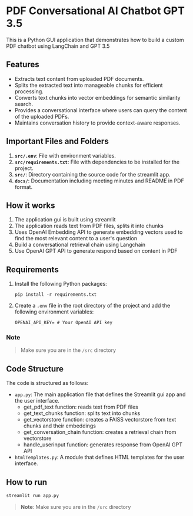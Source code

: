 # PDF Conversational AI Chatbot GPT 3.5
This is a Python GUI application that demonstrates how to build a custom PDF chatbot using LangChain and GPT 3.5 

## Features
- Extracts text content from uploaded PDF documents.
- Splits the extracted text into manageable chunks for efficient processing.
- Converts text chunks into vector embeddings for semantic similarity search.
- Provides a conversational interface where users can query the content of the uploaded PDFs.
- Maintains conversation history to provide context-aware responses.


## Important Files and Folders
1. **`src/.env`**: File with environment variables.
2. **`src/requirements.txt`**: File with dependencies to be installed for the project.
3. **`src/`**: Directory containing the source code for the streamlit app.
4. **`docs/`**: Documentation including meeting minutes and README in PDF format.


## How it works
1. The application gui is built using streamlit
2. The application reads text from PDF files, splits it into chunks
3. Uses OpenAI Embedding API to generate embedding vectors used to find the most relevant content to a user's question
4. Build a conversational retrieval chain using Langchain
5. Use OpenAI GPT API to generate respond based on content in PDF


## Requirements
1. Install the following Python packages:
    ```
    pip install -r requirements.txt
    ```

2. Create a `.env` file in the root directory of the project and add the following environment variables:
    ```
    OPENAI_API_KEY= # Your OpenAI API key
    ```
### Note
> Make sure you are in the `/src` directory

## Code Structure
The code is structured as follows:

- `app.py`: The main application file that defines the Streamlit gui app and the user interface.
    * get_pdf_text function: reads text from PDF files
    * get_text_chunks function: splits text into chunks
    * get_vectorstore function: creates a FAISS vectorstore from text chunks and their embeddings
    * get_conversation_chain function: creates a retrieval chain from vectorstore
    * handle_userinput function: generates response from OpenAI GPT API
- `htmlTemplates.py`: A module that defines HTML templates for the user interface.


## How to run
```py
streamlit run app.py
```
> __Note__: Make sure you are in the `/src` directory